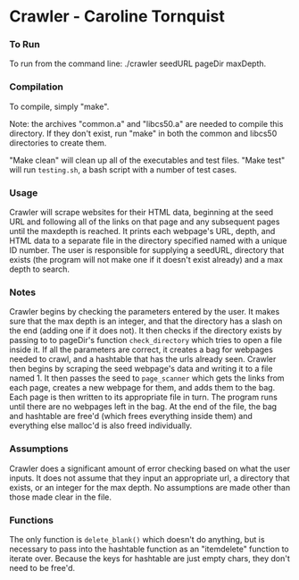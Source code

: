 # Crawler - Caroline Tornquist

### To Run
To run from the command line: ./crawler seedURL pageDir maxDepth.

### Compilation
To compile, simply "make". 

Note: the archives "common.a" and "libcs50.a" are needed to compile this directory. If they don't exist, run "make" in both the common and libcs50 directories to create them. 
 
"Make clean" will clean up all of the executables and test files. "Make test" will run ```testing.sh```, a bash script with a number of test cases. 

### Usage 
Crawler will scrape websites for their HTML data, beginning at the seed URL and following all of the links on that page and any subsequent pages until the maxdepth is reached. It prints each webpage's URL, depth, and HTML data to a separate file in the directory specified named with a unique ID number. The user is responsible for supplying a seedURL, directory that exists (the program will not make one if it doesn't exist already) and a max depth to search.  


### Notes 
Crawler begins by checking the parameters entered by the user. It makes sure that the max depth is an integer, and that the directory has a slash on the end (adding one if it does not). It then checks if the directory exists by passing to to pageDir's function ```check_directory``` which tries to open a file inside it. 
If all the parameters are correct, it creates a bag for webpages needed to crawl, and a hashtable that has the urls already seen. Crawler then begins by scraping the seed webpage's data and writing it to a file named 1. It then passes the seed to ``page_scanner`` which gets the links from each page, creates a new webpage for them, and adds them to the bag. Each page is then written to its appropriate file in turn. The program runs until there are no webpages left in the bag.
At the end of the file, the bag and hashtable are free'd (which frees everything inside them) and everything else malloc'd is also freed individually.


### Assumptions 
Crawler does a significant amount of error checking based on what the user inputs. It does not assume that they input an appropriate url, a directory that exists, or an integer for the max depth. 
No assumptions are made other than those made clear in the file. 


### Functions 
The only function is ```delete_blank()``` which doesn't do anything, but is necessary to pass into the hashtable function as an "itemdelete" function to iterate over. Because the keys for hashtable are just empty chars, they don't need to be free'd. 
